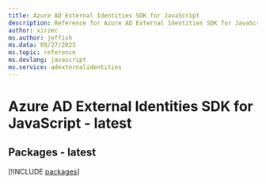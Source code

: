 ```yaml
---
title: Azure AD External Identities SDK for JavaScript
description: Reference for Azure AD External Identities SDK for JavaScript
author: xirzec
ms.author: jeffish
ms.data: 09/27/2023
ms.topic: reference
ms.devlang: javascript
ms.service: adexternalidentities
---
```

# Azure AD External Identities SDK for JavaScript - latest
## Packages - latest
[!INCLUDE [packages](ad-external-identities-index.md)]